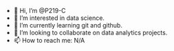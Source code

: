 - 👋 Hi, I’m @P219-C
- 👀 I’m interested in data science.
- 🌱 I’m currently learning git and github.
- 💞️ I’m looking to collaborate on data analytics projects.
- 📫 How to reach me: N/A

<!---
P219-C/P219-C is a ✨ special ✨ repository because its `README.md` (this file) appears on your GitHub profile.
You can click the Preview link to take a look at your changes.
--->
